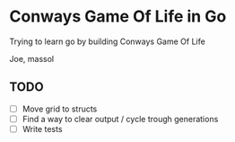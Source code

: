 # Conways Game Of Life in Go

Trying to learn go by building Conways Game Of Life

Joe, massol


## TODO
- [ ] Move grid to structs
- [ ] Find a way to clear output / cycle trough generations
- [ ] Write tests